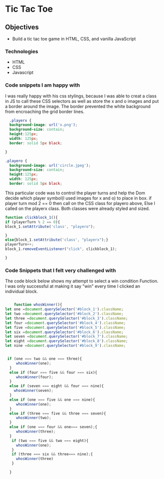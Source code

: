 

# Tic Tac Toe

## Objectives

* Build a tic tac toe game in HTML, CSS, and vanilla JavaScript

### Technologies
- HTML
- CSS
- Javascript

### Code snippets I am happy with
 
 I was really happy with his css stylings, because I was able to creat a class in JS to call these CSS selectors as well as store the x and o images and put a border around the image. The border prevented the white background from encroaching the grid border lines.
```css
  .playerx {
  background-image: url('x.png');
  background-size: contain;
  height:125px;
  width: 125px;
  border: solid 5px black;

}

.playero {
  background-image: url('circle.jpeg');
  background-size: contain;
  height:125px;
  width: 125px;
  border: solid 5px black;
```

This particular code was to control the player turns and help the Dom decide which player symbol(I used images for x and o) to place in box. if player turn mod 2 == 0 then call on the CSS class for playero above, Else I called on the playerx class. Both classes were already styled and sized.

  ``` javascript
  function clickblock_1(){ 
  if (playerTurn % 2 == 0){
  block_1.setAttribute('class', "playero");

  }
  else{block_1.setAttribute('class', "playerx");}
  playerTurn++;
  block_1.removeEventListener("click", clickblock_1);
  
}


```
### Code Snippets that I felt very challenged with

The code block below shows my attempt to select a win condition Function. I was only successful at making it say "win" every time I clicked an individual block.
``` javascript

    function whosWinner(){
let one =document.querySelector('#block_1').className;
let two =document.querySelector('#block_2').className;
let three =document.querySelector('#block_3').className;
let four =document.querySelector('#block_4').className;
let five =document.querySelector('#block_5').className;
let six =document.querySelector('#block_6').className;
let seven =document.querySelector('#block_7').className;
let eight =document.querySelector('#block_8').className;
let nine =document.querySelector('#block_9').className;


 if (one === two && one === three){
     whosWinner(one);
  }
  else if (four === five && four === six){
     whosWinner(four);
  }
  else if (seven === eight && four === nine){
    whosWinner(seven);
  }
  else if (one === five && one === nine){
     whosWinner(one);
  }
  else if (three === five && three === seven){
     whosWinner(two);
  }
  else if (one === four && one=== seven);{
     whosWinner(three);
  }
   if (two === five && two === eight){
     whosWinner(one);
   }
   if (three === six && three=== nine);{
     whosWinner(three)
   }

  }
```
   